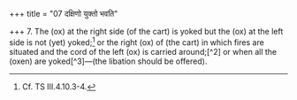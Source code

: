 +++
title = "07 दक्षिणो युक्तो भवति"

+++
7. The (ox) at the right side (of the cart) is yoked but the (ox) at the left side is not (yet) yoked;[^1] or the right (ox) of (the cart) in which fires are situated and the cord of the left (ox) is carried around;[^2] or when all the (oxen) are yoked[^3]—(the libation should be offered).   


[^1]: Cf. TS III.4.10.3-4.  

[^2-3]: Cf. MS I.5.13.  
